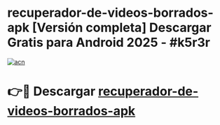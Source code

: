 # recuperador-de-videos-borrados-apk  [Versión completa] Descargar Gratis para Android 2025 - #k5r3r

[![acn](https://github.com/user-attachments/assets/0f9c940e-d8b0-45ae-aac7-cd30a18b3e1c)](https://apps.freeplayer.one?title=recuperador-de-videos-borrados-apk&ref=9F)

# 👉🔴 Descargar [recuperador-de-videos-borrados-apk](https://apps.freeplayer.one?title=recuperador-de-videos-borrados-apk&ref=9F)